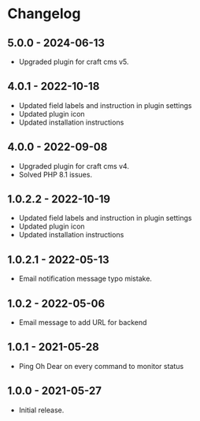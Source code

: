 # Changelog

## 5.0.0 - 2024-06-13
- Upgraded plugin for craft cms v5.

## 4.0.1 - 2022-10-18
- Updated field labels and instruction in plugin settings
- Updated plugin icon
- Updated installation instructions

## 4.0.0 - 2022-09-08
- Upgraded plugin for craft cms v4.
- Solved PHP 8.1 issues.

## 1.0.2.2 - 2022-10-19
- Updated field labels and instruction in plugin settings
- Updated plugin icon
- Updated installation instructions

## 1.0.2.1 - 2022-05-13
- Email notification message typo mistake.

## 1.0.2 - 2022-05-06
- Email message to add URL for backend

## 1.0.1 - 2021-05-28
- Ping Oh Dear on every command to monitor status

## 1.0.0 - 2021-05-27
- Initial release.
